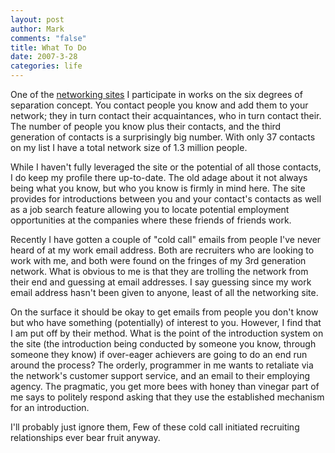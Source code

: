 ```yaml
--- 
layout: post
author: Mark
comments: "false"
title: What To Do
date: 2007-3-28
categories: life
---
```

One of the <a href="http://linkedin.com" title="LinkedIn">networking sites</a> I participate in works on the six degrees of separation concept. You contact people you know and add them to your network; they in turn contact their acquaintances, who in turn contact their. The number of people you know plus their contacts, and the third generation of contacts is a surprisingly big number. With only 37 contacts on my list I have a total network size of 1.3 million people.

While I haven't fully leveraged the site or the potential of all those contacts, I do keep my profile there up-to-date. The old adage about it not always being what you know, but who you know is firmly in mind here. The site provides for introductions between you and your contact's contacts as well as a job search feature allowing you to locate potential employment opportunities at the companies where these friends of friends work.

Recently I have gotten a couple of "cold call" emails from people I've never heard of at my work email address. Both are recruiters who are looking to work with me, and both were found on the fringes of my 3rd generation network. What is obvious to me is that they are trolling the network from their end and guessing at email addresses. I say guessing since my work email address hasn't been given to anyone, least of all the networking site.

On the surface it should be okay to get emails from people you don't know but who have something (potentially) of interest to you. However, I find that I am put off by their method. What is the point of the introduction system on the site (the introduction being conducted by someone you know, through someone they know) if over-eager achievers are going to do an end run around the process? The orderly, programmer in me wants to retaliate via the network's customer support service, and an email to their employing agency. The pragmatic, you get more bees with honey than vinegar part of me says to politely respond asking that they use the established mechanism for an introduction.

I'll probably just ignore them, Few of these cold call initiated recruiting relationships ever bear fruit anyway.
